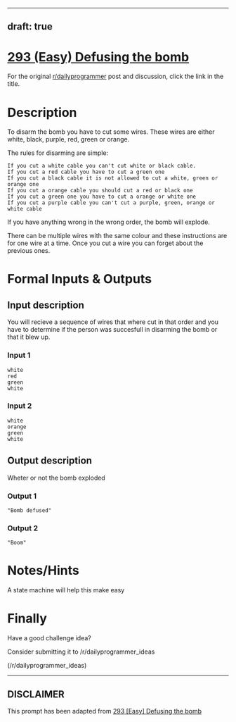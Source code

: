 ---
draft: true
----

# [293 (Easy) Defusing the bomb](https://www.reddit.com/r/dailyprogrammer/comments/5e4mde/20161121_challenge_293_easy_defusing_the_bomb/)

For the original [r/dailyprogrammer](https://www.reddit.com/r/dailyprogrammer/) post and discussion, click the link in the title.

# Description
To disarm the bomb you have to cut some wires. These wires are either white, black, purple, red, green or orange.

The rules for disarming are simple:


```
If you cut a white cable you can't cut white or black cable.
If you cut a red cable you have to cut a green one
If you cut a black cable it is not allowed to cut a white, green or orange one
If you cut a orange cable you should cut a red or black one
If you cut a green one you have to cut a orange or white one
If you cut a purple cable you can't cut a purple, green, orange or white cable
```
If you have anything wrong in the wrong order, the bomb will explode. 

There can be multiple wires with the same colour and these instructions are for one wire at a time. Once you cut a wire you can forget about the previous ones. 

# Formal Inputs & Outputs
## Input description
You will recieve a sequence of wires that where cut in that order and you have to determine if the person was succesfull in disarming the bomb or that it blew up.

### Input 1

```
white
red
green
white
```
### Input 2

```
white
orange
green
white
```
## Output description
Wheter or not the bomb exploded

### Output 1

```
"Bomb defused"
```
### Output 2

```
"Boom"
```
# Notes/Hints
A state machine will help this make easy

# Finally
Have a good challenge idea?

Consider submitting it to /r/dailyprogrammer_ideas

(/r/dailyprogrammer_ideas)

----
## **DISCLAIMER**
This prompt has been adapted from [293 [Easy] Defusing the bomb](https://www.reddit.com/r/dailyprogrammer/comments/5e4mde/20161121_challenge_293_easy_defusing_the_bomb/
)
